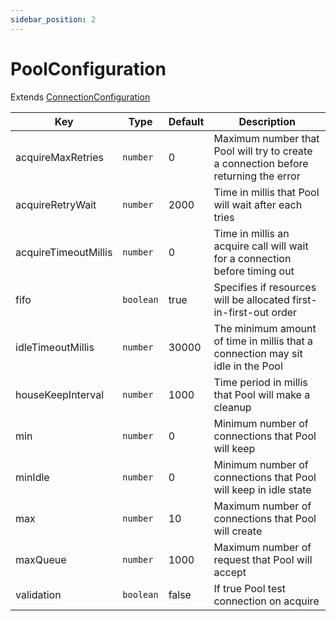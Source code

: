 ```yaml
---
sidebar_position: 2
---
```


# PoolConfiguration

Extends [ConnectionConfiguration](connection-configuration.md)

| Key                  | Type      | Default | Description                                                                         |
|----------------------|-----------|---------|-------------------------------------------------------------------------------------|
| acquireMaxRetries    | `number`  | 0       | Maximum number that Pool will try to create a connection before returning the error |
| acquireRetryWait     | `number`  | 2000    | Time in millis that Pool will wait after each tries                                 | 
| acquireTimeoutMillis | `number`  | 0       | Time in millis an acquire call will wait for a connection before timing out         |
| fifo                 | `boolean` | true    | Specifies if resources will be allocated first-in-first-out order                   |
| idleTimeoutMillis    | `number`  | 30000   | The minimum amount of time in millis that a connection may sit idle in the Pool     |
| houseKeepInterval    | `number`  | 1000    | Time period in millis that Pool will make a cleanup                                 |
| min                  | `number`  | 0       | Minimum number of connections that Pool will keep                                   |
| minIdle              | `number`  | 0       | Minimum number of connections that Pool will keep in idle state                     |
| max                  | `number`  | 10      | Maximum number of connections that Pool will create                                 |
| maxQueue             | `number`  | 1000    | Maximum number of request that Pool will accept                                     |
| validation           | `boolean` | false   | If true Pool test connection on acquire                                             |
